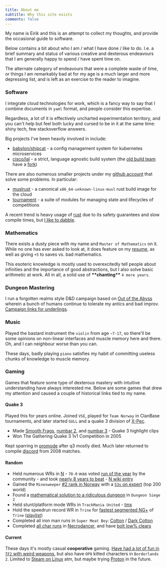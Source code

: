 ```yaml
---
title: About me
subtitle: Why this site exists
comments: false
---
```


My name is Eirik and this is an attempt to collect my thoughts, and provide the occasional guide to software.

Below contains a bit about who I am / what I have done / like to do. I.e. a brief summary and status of various creative and dexterous endeavours that I am generally happy to spend / have spent time on.

The alternate category of endeavours that were a complete waste of time, or things I am remarkably bad at for my age is a much larger and more depressing list, and is left as an exercise to the reader to imagine.

### Software
I integrate cloud technologies for work, which is a fancy way to say that I combine documents in `yaml` format, and people consider this expertise.

Regardless, a lot of it is effectively uncharted experimentation territory, and you can't help but feel both lucky and cursed to be in it at the same time: shiny tech, few stackoverflow answers.

Big projects I've been heavily involved in include:

- [babylon/shipcat](https://github.com/Babylonpartners/shipcat) - a config management system for kubernetes microservices
- [cisco/lal](https://github.com/cisco/lal-build-manager) - a strict, language agnostic build system (the [old build team](https://github.com/orgs/lalbuild/people) have a [fork](https://github.com/lalbuild/lal))

There are also numerous smaller projects under my [github account](https://github.com/clux?tab=repositories) that solve some problems. In particular:

- [muslrust](https://github.com/clux/muslrust) - a canonical `x86_64-unknown-linux-musl` rust build image for the cloud
- [tournament](https://github.com/clux/tournament) - a suite of modules for managing state and lifecycles of competitions

A recent trend is heavy usage of [rust](https://www.rust-lang.org/) due to its safety guarantees and slow compile times, but [I like to dabble](https://github.com/clux/magic-forest).

### Mathematics
There exists a dusty piece with my name and  `Master of Mathematics` on it. While no one has ever asked to look at, it does feature on my [resume](http://clux.github.io/vitae/), as well as giving `+5` to saves vs. bad mathematics.

This esoteric knowledge is mostly used to overexcitedly tell people about infinities and the importance of good abstractions, but I also solve basic arithmetic at work. All in all, a solid use of __\*\*chanting\*\*__ `4 more years`.

### Dungeon Mastering
I run a forgotten realms style D&D campaign based on [Out of the Abyss](http://dnd.wizards.com/products/tabletop-games/rpg-products/outoftheabyss) wherein a bunch of humans continue to tolerate my antics and bad improv. [Campaign links for underlings](https://www.dndbeyond.com/campaigns/156017).

### Music
Played the bastard instrument the `violin` from age `~7-17`, so there'll be some opinions on non-linear interfaces and muscle memory here and there. Oh, and I can neighbour worse than you can.

These days, badly playing `piano` satisfies my habit of committing useless chunks of knowledge to muscle memory.

### Gaming
Games that feature some type of dexterous mastery with intuitive understanding have always interested me. Below are some games that drew my attention and caused a couple of historical links tied to my name.

#### Quake 3
Played this for years online. Joined `VSE`, played for `Team Norway` in ClanBase tournaments, and later started `GULL` and a quake 3 division of [X-Pec](http://www.chicksdigx-pec.com).

- Made [Smooth Frags](https://www.youtube.com/watch?v=GD3aTJ_jzL8), [numbar 2](https://www.youtube.com/watch?v=OXCJpkv0GuI), and [numbar 3](https://www.youtube.com/watch?v=BHfSKhvzogM) - Quake 3 highlight clips
- Won The Gathering Quake 3 1v1 Competition in 2005

Kept sparring in [promode](https://playmorepromode.com/) after q3 mostly died. Much later returned to compile [discord](https://www.youtube.com/watch?v=liSxP2j5b60) from 2008 matches.

#### Random

- Held numerous WRs in [N](http://www.metanetsoftware.com/games/n) - `70-0` was voted [run of the year](http://n.wikia.com/wiki/The_Dronies) by the community - and took [nearly 8 years to beat](http://ploudseeker.com:5000/all_scores?level=70-0&place=0) - [N wiki entry](http://n.wikia.com/wiki/Clux)
- Gained the `Minesweeper` [#2 rank in Norway](http://www.minesweeper.info/countryranking.html?country=132) with a [`53s` on expert](http://www.minesweeper.info/members/files/3552/EirikAlbrigtsen54,49-119-110607.mvf) (top 200 world)
- Found a [mathematical solution to a ridiculous dungeon](https://clux.github.io/probes/post/2006-08-09-vault-of-therayne/) in `Dungeon Siege 2`
- Held stunt/platform mode WRs in `TrackMania United` - [tmx](https://united.tm-exchange.com/main.aspx?action=tracksearch&mode=7&id=1273332)
- Hold the speedrun record WR in `Trine` for [fastest segmented NG+](http://speeddemosarchive.com/Trine.html) of `Trine` ([playlist](https://www.youtube.com/watch?v=45T7-Avb5vQ&list=PLDCA837F2416D427B))
- Completed all iron man runs in `Super Meat Boy`: [Cotton](https://www.youtube.com/watch?v=8ZeFFwkCLN8) / [Dark Cotton](https://www.youtube.com/watch?v=jgptqlVQGSM)
- Completed [all char runs](https://crypt.toofz.com/p/76561198007590148/classic) in [Necrodancer](https://store.steampowered.com/app/247080/Crypt_of_the_NecroDancer/), and have [bolt low% clears](https://www.youtube.com/watch?v=y1d6hoN9DoM)

#### Current
These days it's mostly casual **cooperative** gaming. [Have had a lot of fun in `TF2` with weird weapons](https://www.youtube.com/watch?v=KVzOLtpO6fU&list=PL4gj5XjL6RRQecS059_tjxRQ4Lu6yUNqB), but also have `OP8` kitted characters in `Borderlands 2`. Limited to [Steam on Linux](https://steamcommunity.com/id/sszynrae) atm, but maybe trying [Proton](https://github.com/ValveSoftware/Proton) in the future.
